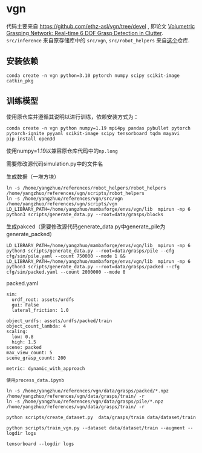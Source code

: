 # vgn

代码主要来自 https://github.com/ethz-asl/vgn/tree/devel , 即论文 [Volumetric Grasping Network: Real-time 6 DOF Grasp Detection in Clutter](http://arxiv.org/abs/2101.01132). `src/inference` 来自原存储库中的 `src/vgn`, `src/robot_helpers` 来自[这个](https://github.com/mbreyer/robot_helpers)仓库.

## 安装依赖

    conda create -n vgn python=3.10 pytorch numpy scipy scikit-image catkin_pkg

## 训练模型

使用原仓库并遵循其说明以进行训练，依赖安装方式为：

    conda create -n vgn python numpy=1.19 mpi4py pandas pybullet pytorch pytorch-ignite pyyaml scikit-image scipy tensorboard tqdm mayavi
    pip install open3d

使用numpy=1.19以兼容原仓库代码中的`np.long`

需要修改源代码simulation.py中的文件名

生成数据（一堆方块）

    ln -s /home/yangzhuo/references/robot_helpers/robot_helpers /home/yangzhuo/references/vgn/scripts/robot_helpers
    ln -s /home/yangzhuo/references/vgn/src/vgn /home/yangzhuo/references/vgn/scripts/vgn
    LD_LIBRARY_PATH=/home/yangzhuo/mambaforge/envs/vgn/lib  mpirun -np 6 python3 scripts/generate_data.py --root=data/grasps/blocks

生成pakced（需要修改源代码generate_data.py中generate_pile为generate_packed）

    LD_LIBRARY_PATH=/home/yangzhuo/mambaforge/envs/vgn/lib  mpirun -np 6 python3 scripts/generate_data.py --root=data/grasps/pile --cfg cfg/sim/pile.yaml --count 750000 --mode 1 && LD_LIBRARY_PATH=/home/yangzhuo/mambaforge/envs/vgn/lib  mpirun -np 6 python3 scripts/generate_data.py --root=data/grasps/packed --cfg cfg/sim/packed.yaml --count 2000000 --mode 0

packed.yaml
```
sim:
  urdf_root: assets/urdfs
  gui: False
  lateral_friction: 1.0

object_urdfs: assets/urdfs/packed/train
object_count_lambda: 4
scaling:
  low: 0.8
  high: 1.5
scene: packed
max_view_count: 5
scene_grasp_count: 200

metric: dynamic_with_approach
```

    使用process_data.ipynb

    ln -s /home/yangzhuo/references/vgn/data/grasps/packed/*.npz /home/yangzhuo/references/vgn/data/grasps/train/ -r
    ln -s /home/yangzhuo/references/vgn/data/grasps/pile/*.npz /home/yangzhuo/references/vgn/data/grasps/train/ -r

    python scripts/create_dataset.py  data/grasps/train data/dataset/train

    python scripts/train_vgn.py --dataset data/dataset/train --augment --logdir logs

    tensorboard --logdir logs
